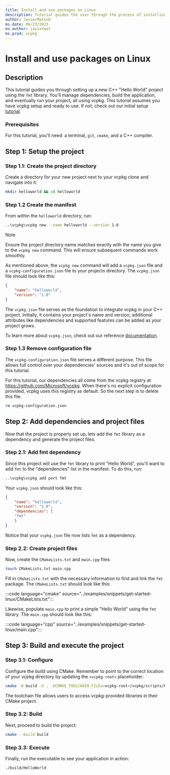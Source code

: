 ```yaml
---
title: Install and use packages on Linux
description: Tutorial guides the user through the process of installing and using packages on Linux with vcpkg.
author: JavierMatosD
ms.date: 08/23/2023
ms.author: javiermat
ms.prod: vcpkg
---
```

# Install and use packages on Linux

## Description

This tutorial guides you through setting up a new C++ "Hello World" project using the `fmt` library. You'll manage dependencies, build the application, and eventually run your project, all using vcpkg. This tutorial assumes you have vcpkg setup and ready to use. If not, check out our initial setup [tutorial](setup-vcpkg.md).

### Prerequisites

For this tutorial, you'll need: a terminal, `git`, `cmake`, and a C++ compiler.

## Step 1: Setup the project

### Step 1.1: Create the project directory

Create a directory for your new project next to your vcpkg clone and navigate into it:

```bash
mkdir helloworld && cd helloworld
```

### Step 1.2 Create the manifest

From within the `helloworld` directory, run:

```bash
..\vcpkg\vcpkg new --name helloworld --version 1.0
```

>[!NOTE]
>Ensure the project directory name matches exactly with the name you give to the `vcpkg new` command. This will ensure subsequent commands work smoothly.

As mentioned above, the `vcpkg new` command will add a `vcpkg.json` file and a `vcpkg-configuration.json` file to your projects directory. The `vcpkg.json` file should look like this:

```json
{
    "name": "helloworld",
    "version": "1.0"
}
```

The `vcpkg.json` file serves as the foundation to integrate vcpkg in your C++ project. Initially, it contains your project's name and version; additional attributes like dependencies and supported features can be added as your project grows.

To learn more about `vcpkg.json`, check out our reference [documentation](..\reference\vcpkg-json.md).

### Step 1.3 Remove configuration file

The `vcpkg-configuration.json` file serves a different purpose. This file allows full control over your dependencies' sources and it's out of scope for this tutorial.

For this tutorial, our dependencies all come from the vcpkg registry at <https://github.com/Microsoft/vcpkg>. When there's no explicit configuration provided, vcpkg uses this registry as default. So the next step is to delete this file.

```bash
rm vcpkg-configuration.json
```

## Step 2: Add dependencies and project files

Now that the project is properly set up, lets add the `fmt` library as a dependency and generate the project files.

### Step 2.1: Add fmt dependency

Since this project will use the `fmt` library to print "Hello World", you'll want to add `fmt` to the "dependencies" list in the manifest. To do this, run:

```bash
..\vcpkg\vcpkg add port fmt
```

Your `vcpkg.json` should look like this:

```json
{
    "name": "helloworld",
    "version": "1.0",
    "dependencies": [
    "fmt"
    ]
}
```

Notice that your `vcpkg.json` file now lists `fmt` as a dependency.

### Step 2.2: Create project files

Now, create the `CMakeLists.txt` and `main.cpp` files:

```bash
touch CMakeLists.txt main.cpp
```

Fill in `CMakeLists.txt` with the necessary information to find and link the `fmt` package. The `CMakeLists.txt` should look like this:

:::code language="cmake" source="../examples/snippets/get-started-linux/CMakeLists.txt":::

Likewise, populate `main.cpp` to print a simple "Hello World" using the `fmt` library. The `main.cpp` should look like this:

:::code language="cpp" source="../examples/snippets/get-started-linux/main.cpp":::

## Step 3: Build and execute the project

### Step 3.1: Configure

Configure the build using CMake. Remember to point to the correct location of your vcpkg directory by updating the `<vcpkg-root>` placeholder:

```bash
cmake -B build -S . -DCMAKE_TOOLCHAIN_FILE=<vcpkg-root>/vcpkg/scripts/buildsystems/vcpkg.cmake
```

The toolchain file allows users to access vcpkg-provided libraries in their CMake project.

### Step 3.2: Build

Next, proceed to build the project:

```bash
cmake --build build
```

### Step 3.3: Execute

Finally, run the executable to see your application in action:

```bash
./build/HelloWorld
```
